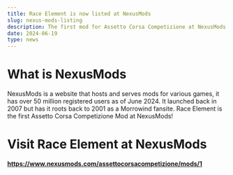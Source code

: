 ```yaml
---
title: Race Element is now listed at NexusMods
slug: nexus-mods-listing
description: The first mod for Assetto Corsa Competizione at NexusMods!
date: 2024-06-19
type: news
---
```

# What is NexusMods
NexusMods is a website that hosts and serves mods for various games, it has over 50 million registered users as of June 2024. It launched back in 2007 but has it roots back to 2001 as a Morrowind fansite. Race Element is the first Assetto Corsa Competizione Mod at NexusMods!

# Visit Race Element at NexusMods
**<a href="https://www.nexusmods.com/assettocorsacompetizione/mods/1" target="_blank">https://www.nexusmods.com/assettocorsacompetizione/mods/1</a>**
